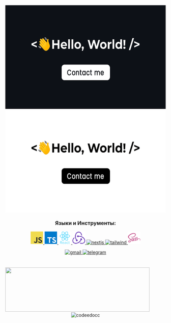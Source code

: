 <div align="center">
<img src="https://raw.githubusercontent.com/codeedocc/codeedocc/main/dark.gif#gh-dark-mode-only" align="center" height="325" />
<img src="https://raw.githubusercontent.com/codeedocc/codeedocc/main/light.gif#gh-light-mode-only" align="center" height="325" />
</div> 

<h3 align="center">Языки и Инструменты:</h3>

<p align="center"> 
<a href="https://developer.mozilla.org/en-US/docs/Web/JavaScript" target="_blank" rel="noreferrer"> 
<img src="https://raw.githubusercontent.com/devicons/devicon/master/icons/javascript/javascript-original.svg" alt="javascript" width="40" height="40"/> 
</a> 
<a href="https://www.typescriptlang.org/" target="_blank" rel="noreferrer"> 
<img src="https://raw.githubusercontent.com/devicons/devicon/master/icons/typescript/typescript-original.svg" alt="typescript" width="40" height="40"/> 
</a> 
<a href="https://reactjs.org/" target="_blank" rel="noreferrer"> 
<img src="https://raw.githubusercontent.com/devicons/devicon/master/icons/react/react-original-wordmark.svg" alt="react" width="40" height="40"/> 
</a>
<a href="https://redux.js.org" target="_blank" rel="noreferrer"> 
<img src="https://raw.githubusercontent.com/devicons/devicon/master/icons/redux/redux-original.svg" alt="redux" width="40" height="40"/> 
</a>  
<a href="https://nextjs.org/" target="_blank" rel="noreferrer"> 
<img src="https://cdn.worldvectorlogo.com/logos/nextjs-2.svg" alt="nextjs" width="40" height="40"/> 
</a>
<a href="https://tailwindcss.com/" target="_blank" rel="noreferrer"> 
<img src="https://www.vectorlogo.zone/logos/tailwindcss/tailwindcss-icon.svg" alt="tailwind" width="40" height="40"/> 
</a>  
<a href="https://sass-lang.com" target="_blank" rel="noreferrer"> 
<img src="https://raw.githubusercontent.com/devicons/devicon/master/icons/sass/sass-original.svg" alt="sass" width="40" height="40"/> 
</a> 
</p>


<div align="center">
<a href="mailto:newwavecfy@gmail.com" target="_blank">
<img src=https://img.shields.io/badge/Gmail-c14438?&style=for-the-badge&logo=gmail&logoColor=white alt=gmail style="margin-bottom: 5px;" />
</a>
<a href="https://t.me/flower171" target="_blank">
<img src=https://img.shields.io/badge/telegram-%2300acee.svg?&style=for-the-badge&logo=telegram&logoColor=white alt=telegram style="margin-bottom: 5px;" />
</a>
</div>  

<br/>  
<br/>  

<div align="center">
  <img  align="left" width="453" height="139" src="https://github-readme-stats.vercel.app/api?username=codeedocc&hide=prs,issues,contribs,stars&theme=tokyonight&show_icons=true&count_private=true&locale=ru" align="center" />
  <img align="center" width="350" height="140" src="https://github-readme-stats.vercel.app/api/top-langs?username=codeedocc&show_icons=true&layout=compact&count_private=true&langs_count=4&theme=tokyonight&hide=python,html,css,java&locale=en" alt="codeedocc" />
</div>
